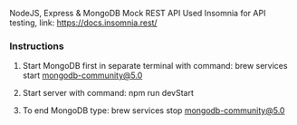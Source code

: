 NodeJS, Express & MongoDB Mock REST API
Used Insomnia for API testing, link: https://docs.insomnia.rest/

### Instructions
1. Start MongoDB first in separate terminal with command: brew services start mongodb-community@5.0

2. Start server with command: npm run devStart

3. To end MongoDB type: brew services stop mongodb-community@5.0